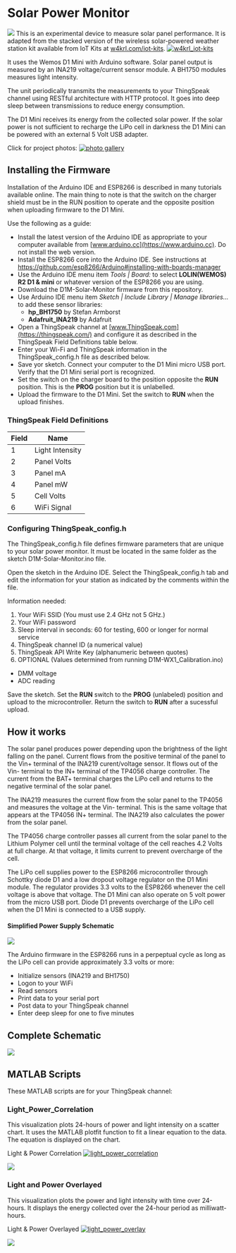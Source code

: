 # Solar Power Monitor
![](images/Bench_view_thumb.jpg)
This is an experimental device to measure solar panel performance. It is adapted from the stacked version of the wireless solar-powered weather station kit available from IoT Kits at [w4krl.com/iot-kits](https://w4krl.com/iot-kits/). [![w4krl_iot-kits](https://img.shields.io/badge/W4KRL-IoT%20Kits-brightgreen.svg?style=flat)](https://w4krl.com/iot-kits/)

It uses the Wemos D1 Mini with Arduino software. Solar panel output is measured by an INA219 voltage/current sensor module. A BH1750 modules measures light intensity.
<!-- a normal html comment -->
The unit periodically transmits the measurements to your ThingSpeak channel using RESTful architecture with HTTP protocol. It goes into deep sleep between transmissions to reduce energy consumption. 

The D1 Mini receives its energy from the collected solar power. If the solar power is not sufficient to recharge the LiPo cell in darkness the D1 Mini can be powered with an external 5 Volt USB adapter.

Click for project photos: [![photo gallery](https://img.shields.io/badge/Photo-Gallery-brightgreen.svg?style=flat)](https://github.com/W4KRL/SolarPowerMonitor/blob/master/Photo_Gallery.md)

## Installing the Firmware
Installation of the Arduino IDE and ESP8266 is described in many tutorials available online. The main thing to note is that the switch on the charger shield must be in the RUN position to operate and the opposite position when uploading firmware to the D1 Mini.

Use the following as a guide:
* Install the latest version of the Arduino IDE as appropriate to your computer available from [www.arduino.cc](https://www.arduino.cc). Do not install the web version.
* Install the ESP8266 core into the Arduino IDE. See instructions at  https://github.com/esp8266/Arduino#installing-with-boards-manager
* Use the Arduino IDE menu item *Tools | Board:* to select **LOLIN(WEMOS) R2 D1 & mini** or whatever version of the ESP8266 you are using.  
* Download the D1M-Solar-Monitor firmware from this repository.
* Use Arduino IDE menu item *Sketch | Include Library | Manage libraries...* to add these sensor libraries:
   - **hp_BH1750** by Stefan Armborst
   - **Adafruit_INA219** by Adafruit
* Open a ThingSpeak channel at [www.ThingSpeak.com](https://thingspeak.com/) and configure it as described in the ThingSpeak Field Definitions table below.
* Enter your Wi-Fi and ThingSpeak information in the ThingSpeak_config.h file as described below.
* Save yor sketch. Connect your computer to the D1 Mini micro USB port. Verify that the D1 Mini serial port is recognized.
* Set the switch on the charger board to the position opposite the **RUN** position. This is the **PROG** position but it is unlabelled.
* Upload the firmware to the D1 Mini. Set the switch to **RUN** when the upload finishes.

### ThingSpeak Field Definitions
| Field | Name |
| - | ------------- |
| 1 | Light Intensity |
| 2 | Panel Volts |
| 3 | Panel mA |
| 4 | Panel mW |
| 5 | Cell Volts |
| 6 | WiFi Signal |
### Configuring ThingSpeak_config.h
The ThingSpeak_config.h file defines firmware parameters that are unique to your solar power monitor. It must be located in the same folder as the sketch D1M-Solar-Monitor.ino file.

Open the sketch in the Arduino IDE. Select the ThingSpeak_config.h tab and edit the information for your station as indicated by the comments within the file.

Information needed:
1. Your WiFi SSID (You must use 2.4 GHz not 5 GHz.)
2. Your WiFi password
3. Sleep interval in seconds: 60 for testing, 600 or longer for normal service
4. ThingSpeak channel ID (a numerical value)
5. ThingSpeak API Write Key (alphanumeric between quotes)
6. OPTIONAL (Values determined from running D1M-WX1_Calibration.ino)
  - DMM voltage
  - ADC reading

Save the sketch. Set the **RUN** switch to the **PROG** (unlabeled) position and upload to the microcontroller. Return the switch to **RUN** after a sucessful upload.

## How it works
The solar panel produces power depending upon the brightness of the light falling on the panel. Current flows from the positive terminal of the panel to the Vin+ terminal of the INA219 curent/voltage sensor. It flows out of the Vin- terminal to the IN+ terminal of the TP4056 charge controller. The current from the BAT+ terminal charges the LiPo cell and returns to the negative terminal of the solar panel.

The INA219 measures the current flow from the solar panel to the TP4056 and measures the voltage at the Vin- terminal. This is the same voltage that appears at the TP4056 IN+ terminal. The INA219 also calculates the power from the solar panel.

The TP4056 charge controller passes all current from the solar panel to the Lithium Polymer cell until the terminal voltage of the cell reaches 4.2 Volts at full charge. At that voltage, it limits current to prevent overcharge of the cell.

The LiPo cell supplies power to the ESP8266 microcontroller through Schottky diode D1 and a low dropout voltage regulator on the D1 Mini module. The regulator provides 3.3 volts to the ESP8266 whenever the cell voltage is above that voltage. The D1 Mini can also operate on 5 volt power from the micro USB port. Diode D1 prevents overcharge of the LiPo cell when the D1 Mini is connected to a USB supply.

#### Simplified Power Supply Schematic
![](images/EnergyFlow.png)

The Arduino firmware in the ESP8266 runs in a perpeptual cycle as long as the LiPo cell can provide approximately 3.3 volts or more:
* Initialize sensors (INA219 and BH1750)
* Logon to your WiFi
* Read sensors
* Print data to your serial port
* Post data to your ThingSpeak channel
* Enter deep sleep for one to five minutes 

## Complete Schematic
![](images/INA219_Solar_Schematic.jpg)

## MATLAB Scripts
These MATLAB scripts are for your ThingSpeak channel:

### Light_Power_Correlation
This visualization plots 24-hours of power and light intensity on a scatter chart. It uses the MATLAB plotfit function to fit a linear equation to the data. The equation is displayed on the chart.

Light & Power Correlation [![light_power_correlation](https://img.shields.io/badge/MATLAB-Script-brightgreen.svg?style=flat)](https://github.com/W4KRL/SolarPowerMonitor/blob/master/MATLAB_Scripts/Light_Power_Correlation)

![](images/light_power_correlation.png)

### Light and Power Overlayed

This visualization plots the power and light intensity with time over 24-hours. It displays the energy collected over the 24-hour period as milliwatt-hours.

Light & Power Overlayed [![light_power_overlay](https://img.shields.io/badge/MATLAB-Script-brightgreen.svg?style=flat)](https://github.com/W4KRL/SolarPowerMonitor/blob/master/MATLAB_Scripts/Light_Power_Overlayed.txt)

![](images/Power_and_light_overlayed.png)
